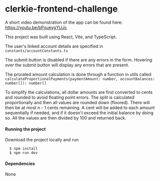 # clerkie-frontend-challenge

A short video demonstration of the app can be found here: https://youtu.be/bPxuevgYUJc

This project was built using React, Vite, and TypeScript.

The user's linked account details are specified in `constants/accountConstants.ts`

The submit button is disabled if there are any errors in the form. Hovering over the submit button will display any errors that are present. 

The prorated amount calculation is done through a function in utils called 
`calculateProportionalPayments(paymentAmount: number, accountBalances: number[]): number[]`

To simplify the calculations, all dollar amounts are first converted to cents and rounded to avoid floating point errors. The split is calculated proportionally and then all values are rounded down (floored). There will then be at most n - 1 cents remaining. A cent will be added to each amount sequentially if needed, and if it doesn't exceed the initial balance by doing so. All the values are then divided by 100 and returned back. 


#### Running the project
Download the project locally and run
```
  $ npm install
  $ npm run dev
```

#### Dependencies
None
